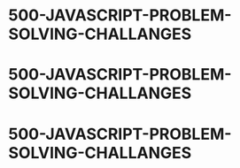 # 500-JAVASCRIPT-PROBLEM-SOLVING-CHALLANGES
# 500-JAVASCRIPT-PROBLEM-SOLVING-CHALLANGES
# 500-JAVASCRIPT-PROBLEM-SOLVING-CHALLANGES
